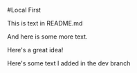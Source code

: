 #Local First

This is text in README.md

And here is some more text.

Here's a great idea!

Here's some text I added in the dev branch